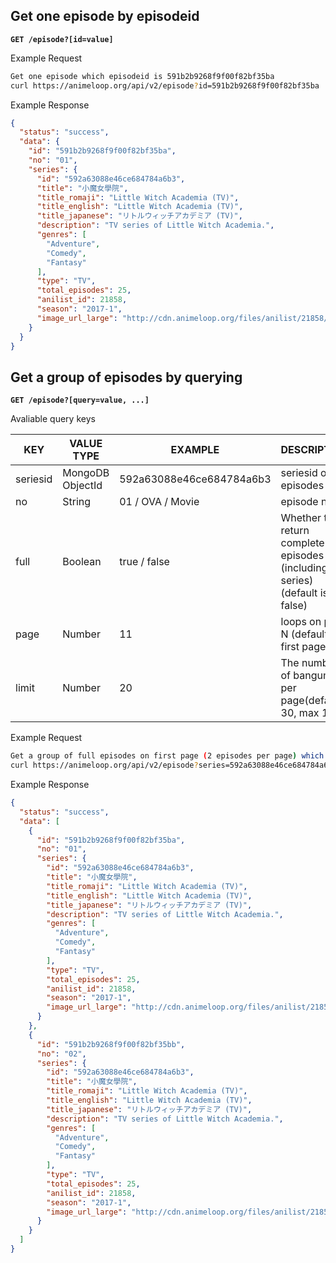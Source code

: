 ## Get one episode by episodeid

**`GET /episode?[id=value]`**

Example Request

```bash
Get one episode which episodeid is 591b2b9268f9f00f82bf35ba
curl https://animeloop.org/api/v2/episode?id=591b2b9268f9f00f82bf35ba
```

Example Response

```json
{
  "status": "success",
  "data": {
    "id": "591b2b9268f9f00f82bf35ba",
    "no": "01",
    "series": {
      "id": "592a63088e46ce684784a6b3",
      "title": "小魔女學院",
      "title_romaji": "Little Witch Academia (TV)",
      "title_english": "Little Witch Academia (TV)",
      "title_japanese": "リトルウィッチアカデミア (TV)",
      "description": "TV series of Little Witch Academia.",
      "genres": [
        "Adventure",
        "Comedy",
        "Fantasy"
      ],
      "type": "TV",
      "total_episodes": 25,
      "anilist_id": 21858,
      "season": "2017-1",
      "image_url_large": "http://cdn.animeloop.org/files/anilist/21858/image_large.jpg"
    }
  }
}
```

## Get a group of episodes by querying

**`GET /episode?[query=value, ...]`**

Avaliable query keys

| KEY      | VALUE TYPE       | EXAMPLE                  | DESCRIPTION                              |
| -------- | ---------------- | ------------------------ | ---------------------------------------- |
| seriesid | MongoDB ObjectId | 592a63088e46ce684784a6b3 | seriesid of episodes                     |
| no       | String           | 01 / OVA / Movie         | episode no                               |
| full     | Boolean          | true / false             | Whether to return complete episodes (including series) (default is false) |
| page     | Number           | 11                       | loops on page N (default: first page)    |
| limit    | Number           | 20                       | The number of bangumi per page(default 30, max 100) |

Example Request

```bash
Get a group of full episodes on first page (2 episodes per page) which seriesid is 592a63088e46ce684784a6b3
curl https://animeloop.org/api/v2/episode?series=592a63088e46ce684784a6b3&full=true&limit=2
```

Example Response

```json
{
  "status": "success",
  "data": [
    {
      "id": "591b2b9268f9f00f82bf35ba",
      "no": "01",
      "series": {
        "id": "592a63088e46ce684784a6b3",
        "title": "小魔女學院",
        "title_romaji": "Little Witch Academia (TV)",
        "title_english": "Little Witch Academia (TV)",
        "title_japanese": "リトルウィッチアカデミア (TV)",
        "description": "TV series of Little Witch Academia.",
        "genres": [
          "Adventure",
          "Comedy",
          "Fantasy"
        ],
        "type": "TV",
        "total_episodes": 25,
        "anilist_id": 21858,
        "season": "2017-1",
        "image_url_large": "http://cdn.animeloop.org/files/anilist/21858/image_large.jpg"
      }
    },
    {
      "id": "591b2b9268f9f00f82bf35bb",
      "no": "02",
      "series": {
        "id": "592a63088e46ce684784a6b3",
        "title": "小魔女學院",
        "title_romaji": "Little Witch Academia (TV)",
        "title_english": "Little Witch Academia (TV)",
        "title_japanese": "リトルウィッチアカデミア (TV)",
        "description": "TV series of Little Witch Academia.",
        "genres": [
          "Adventure",
          "Comedy",
          "Fantasy"
        ],
        "type": "TV",
        "total_episodes": 25,
        "anilist_id": 21858,
        "season": "2017-1",
        "image_url_large": "http://cdn.animeloop.org/files/anilist/21858/image_large.jpg"
      }
    }
  ]
}
```

